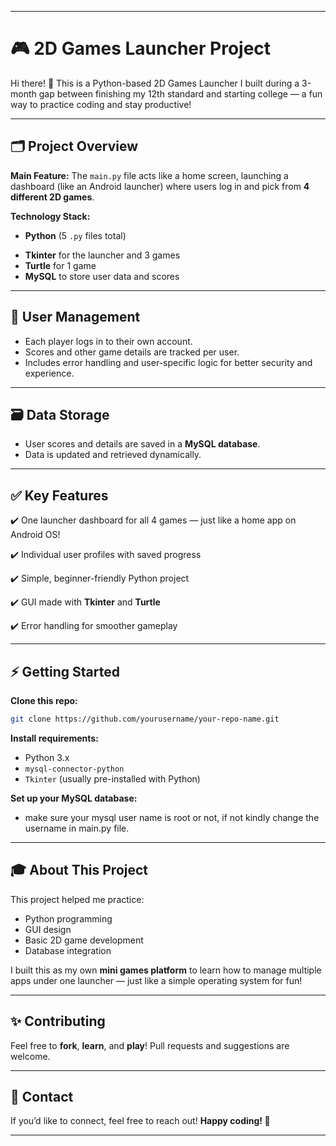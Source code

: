 
---

# 🎮 2D Games Launcher Project

Hi there! 👋
This is a Python-based 2D Games Launcher I built during a 3-month gap between finishing my 12th standard and starting college — a fun way to practice coding and stay productive!

---

## 🗂️ Project Overview

**Main Feature:**
The `main.py` file acts like a home screen, launching a dashboard (like an Android launcher) where users log in and pick from **4 different 2D games**.

**Technology Stack:**

* **Python** (5 `.py` files total)
- **Tkinter** for the launcher and 3 games
- **Turtle** for 1 game
- **MySQL** to store user data and scores

---

## 👥 User Management

* Each player logs in to their own account.
* Scores and other game details are tracked per user.
* Includes error handling and user-specific logic for better security and experience.

---

## 🗃️ Data Storage

* User scores and details are saved in a **MySQL database**.
* Data is updated and retrieved dynamically.

---

## ✅ Key Features

✔️ One launcher dashboard for all 4 games — just like a home app on Android OS!

✔️ Individual user profiles with saved progress

✔️ Simple, beginner-friendly Python project

✔️ GUI made with **Tkinter** and **Turtle**

✔️ Error handling for smoother gameplay

---

## ⚡ Getting Started

**Clone this repo:**

```bash
git clone https://github.com/yourusername/your-repo-name.git
```

**Install requirements:**

* Python 3.x
* `mysql-connector-python`
* `Tkinter` (usually pre-installed with Python)

**Set up your MySQL database:**

* make sure your mysql user name is root or not, if not kindly change the username in main.py file.
  
---

## 🎓 About This Project

This project helped me practice:

* Python programming
* GUI design
* Basic 2D game development
* Database integration

I built this as my own **mini games platform** to learn how to manage multiple apps under one launcher — just like a simple operating system for fun!

---

## ✨ Contributing

Feel free to **fork**, **learn**, and **play**!
Pull requests and suggestions are welcome.

---

## 📧 Contact

If you’d like to connect, feel free to reach out!
**Happy coding! 🚀**

---
